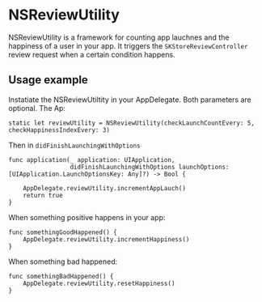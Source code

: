 # NSReviewUtility

NSReviewUtility is a framework for counting app lauchnes and the happiness of a user in your app. It triggers the `SKStoreReviewController` review request when a certain condition happens.

## Usage example

Instatiate the NSReviewUtiltity in your AppDelegate. Both parameters are optional. The Ap:

    static let reviewUtility = NSReviewUtility(checkLaunchCountEvery: 5, checkHappinessIndexEvery: 3)

Then in `didFinishLaunchingWithOptions`

    func application(_ application: UIApplication,
                     didFinishLaunchingWithOptions launchOptions: [UIApplication.LaunchOptionsKey: Any]?) -> Bool {
                     
        AppDelegate.reviewUtility.incrementAppLauch()
        return true
    }

When something positive happens in your app:

    func somethingGoodHappened() {
        AppDelegate.reviewUtility.incrementHappiness()
    }
    
When something bad happened:
    
    func somethingBadHappened() {
        AppDelegate.reviewUtility.resetHappiness()
    }
